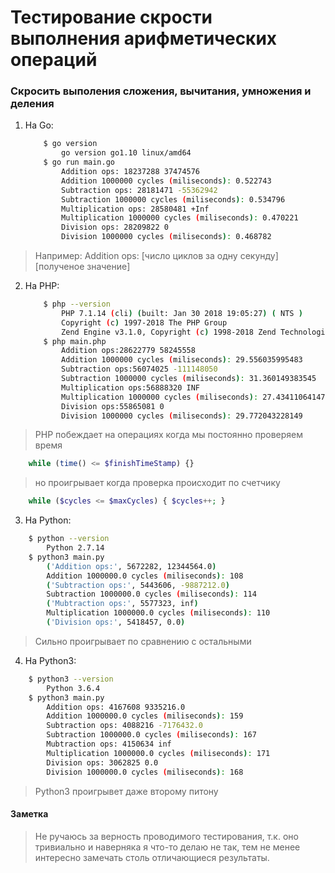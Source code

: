 # Тестирование скрости выполнения арифметических операций

### Скросить выполения сложения, вычитания, умножения и деления

1. На Go:

    ``` bash
        $ go version
            go version go1.10 linux/amd64
        $ go run main.go
            Addition ops: 18237288 37474576
            Addition 1000000 cycles (miliseconds): 0.522743
            Subtraction ops: 28181471 -55362942
            Subtraction 1000000 cycles (miliseconds): 0.534796
            Multiplication ops: 28580481 +Inf
            Multiplication 1000000 cycles (miliseconds): 0.470221
            Division ops: 28209822 0
            Division 1000000 cycles (miliseconds): 0.468782
    ```
> Например: Addition ops: [число циклов за одну секунду] [полученое значение]
2. На PHP:

    ``` bash
        $ php --version
            PHP 7.1.14 (cli) (built: Jan 30 2018 19:05:27) ( NTS )
            Copyright (c) 1997-2018 The PHP Group
            Zend Engine v3.1.0, Copyright (c) 1998-2018 Zend Technologies
        $ php main.php
            Addition ops:28622779 58245558
            Addition 1000000 cycles (miliseconds): 29.556035995483
            Subtraction ops:56074025 -111148050
            Subtraction 1000000 cycles (miliseconds): 31.360149383545
            Multiplication ops:56888320 INF
            Multiplication 1000000 cycles (miliseconds): 27.434110641479
            Division ops:55865081 0
            Division 1000000 cycles (miliseconds): 29.772043228149
    ```
> PHP побеждает на операциях когда мы постоянно проверяем время 
``` php
    while (time() <= $finishTimeStamp) {}
``` 
> но проигрывает когда проверка происходит по счетчику
``` php
    while ($cycles <= $maxCycles) { $cycles++; }
```

3. На Python:

``` bash
    $ python --version
        Python 2.7.14
    $ python3 main.py
        ('Addition ops:', 5672282, 12344564.0)
        Addition 1000000.0 cycles (miliseconds): 108
        ('Subtraction ops:', 5443606, -9887212.0)
        Subtraction 1000000.0 cycles (miliseconds): 114
        ('Mubtraction ops:', 5577323, inf)
        Multiplication 1000000.0 cycles (miliseconds): 110
        ('Division ops:', 5418457, 0.0)
```
> Сильно проигрывает по сравнению с остальными

4. На Python3:

``` bash
    $ python3 --version
        Python 3.6.4
    $ python3 main.py
        Addition ops: 4167608 9335216.0
        Addition 1000000.0 cycles (miliseconds): 159
        Subtraction ops: 4088216 -7176432.0
        Subtraction 1000000.0 cycles (miliseconds): 167
        Mubtraction ops: 4150634 inf
        Multiplication 1000000.0 cycles (miliseconds): 171
        Division ops: 3062825 0.0
        Division 1000000.0 cycles (miliseconds): 168
```
> Python3 проигрывет даже второму питону

#### Заметка
> Не ручаюсь за верность проводимого тестирования, т.к. оно тривиально и наверняка я что-то делаю не так, тем не менее интересно замечать столь отличающиеся результаты.